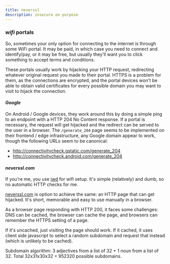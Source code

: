 ```yaml
---
title: neverssl
description: insecure on purpose
---
```


### _wifi_ portals

So, sometimes your only option for connecting to the internet is through some WiFi portal.
It may be paid, in which case you need to connect and identify/pay,
or it may be free, but usually they'll want you to click something to accept terms and conditions.

These portals usually work by hijacking your HTTP request,
redirecting whatever original request you made to their portal.
HTTPS is a problem for them, as the connections are encrypted,
and the portal devices won't be able to obtain valid certificates
for every possible domain you may want to visit to hijack the connection.

#### _Google_

On Android / Google devices,
they work around this by doing a simple ping to an endpoint with a HTTP 204 No Content response.
If a portal is necessary,
the request will get hijacked and the redirect can be served to the user in a browser.
The `/generate_204` page seems to be implemented on their frontend / edge infrastructure,
any Google domain appear to work,
though the following URLs seem to be canonical:

- http://connectivitycheck.gstatic.com/generate_204
- http://connectivitycheck.android.com/generate_204

#### _neverssl.com_

If you're me, you use [iwd](https://iwd.wiki.kernel.org/) for wifi setup.
It's simple (relatively) and dumb, so no automatic HTTP checks for me.

[neverssl.com](http://neverssl.com) is option to achieve the same:
an HTTP page that can get hijacked.
It's short, memorable and easy to use manually in a browser.

As a browser page responding with HTTP 200, it faces some challenges:
DNS can be cached,
the browser can cache the page,
and browsers can remember the HTTPS setting of a page.

If it's uncached, just visiting the page should work.
If it cached, it uses client side javascript to select a random subdomain
and request that instead (which is unlikely to be cached).

Subdomain algorithm: 3 adjectives from a list of 32 + 1 noun from a list of 32.
Total 32x31x30x32 = 952320 possible subdomains.
